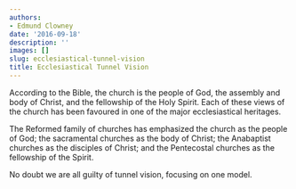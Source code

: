 ```yaml
---
authors:
- Edmund Clowney
date: '2016-09-18'
description: ''
images: []
slug: ecclesiastical-tunnel-vision
title: Ecclesiastical Tunnel Vision
---
```


According to the Bible, the church is the people of God, the assembly and body of Christ, and the fellowship of the Holy Spirit. Each of these views of the church has been favoured in one of the major ecclesiastical heritages.

The Reformed family of churches has emphasized the church as the people of God; the sacramental churches as the body of Christ; the Anabaptist churches as the disciples of Christ; and the Pentecostal churches as the fellowship of the Spirit.

No doubt we are all guilty of tunnel vision, focusing on one model.
